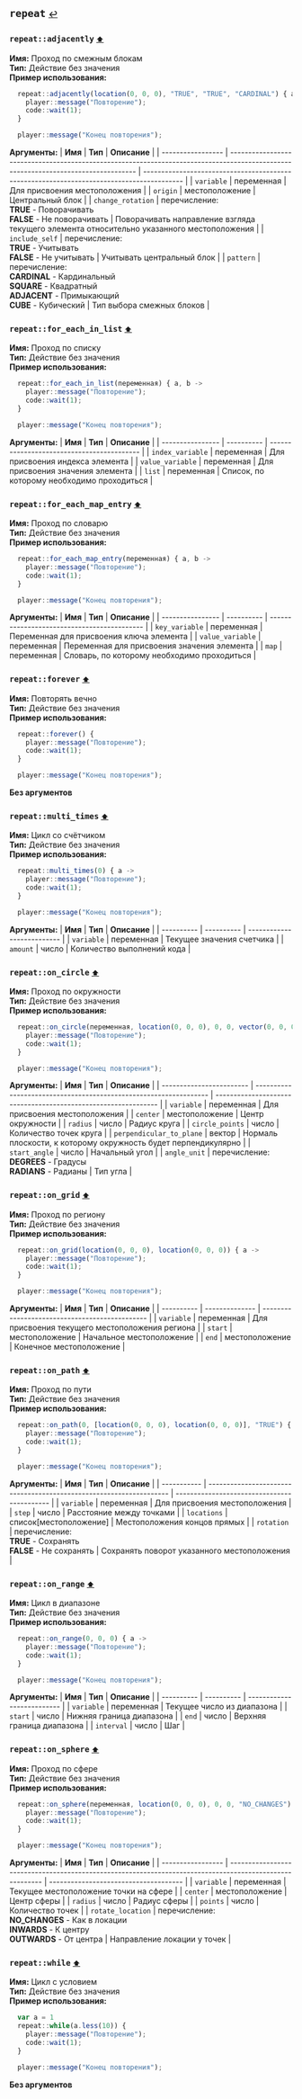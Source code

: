 <h2 id=repeat>
  <code>repeat</code>
  <a href="./actions" style="font-size: 14px; margin-left:">↩️</a>
</h2>



<h3 id=repeat_adjacently>
  <code>repeat::adjacently</code>
  <a href="#" style="font-size: 12px; margin-left:">⬆️</a>
</h3>

**Имя:** Проход по смежным блокам\
**Тип:** Действие без значения\
**Пример использования:**
```ts
  repeat::adjacently(location(0, 0, 0), "TRUE", "TRUE", "CARDINAL") { a ->
    player::message("Повторение");
    code::wait(1);
  }

  player::message("Конец повторения");
  ```

**Аргументы:**
| **Имя**           | **Тип**                                                                                                                            | **Описание**                                                                              |
| ----------------- | ---------------------------------------------------------------------------------------------------------------------------------- | ----------------------------------------------------------------------------------------- |
| `variable`        | переменная                                                                                                                         | Для присвоения местоположения                                                             |
| `origin`          | местоположение                                                                                                                     | Центральный блок                                                                          |
| `change_rotation` | перечисление:<br/>**TRUE** - Поворачивать<br/>**FALSE** - Не поворачивать                                                          | Поворачивать направление взгляда текущего элемента относительно указанного местоположения |
| `include_self`    | перечисление:<br/>**TRUE** - Учитывать<br/>**FALSE** - Не учитывать                                                                | Учитывать центральный блок                                                                |
| `pattern`         | перечисление:<br/>**CARDINAL** - Кардинальный<br/>**SQUARE** - Квадратный<br/>**ADJACENT** - Примыкающий<br/>**CUBE** - Кубический | Тип выбора смежных блоков                                                                 |
<h3 id=repeat_for_each_in_list>
  <code>repeat::for_each_in_list</code>
  <a href="#" style="font-size: 12px; margin-left:">⬆️</a>
</h3>

**Имя:** Проход по списку\
**Тип:** Действие без значения\
**Пример использования:**
```ts
  repeat::for_each_in_list(переменная) { a, b ->
    player::message("Повторение");
    code::wait(1);
  }

  player::message("Конец повторения");
  ```

**Аргументы:**
| **Имя**          | **Тип**    | **Описание**                               |
| ---------------- | ---------- | ------------------------------------------ |
| `index_variable` | переменная | Для присвоения индекса элемента            |
| `value_variable` | переменная | Для присвоения значения элемента           |
| `list`           | переменная | Список, по которому необходимо проходиться |
<h3 id=repeat_for_each_map_entry>
  <code>repeat::for_each_map_entry</code>
  <a href="#" style="font-size: 12px; margin-left:">⬆️</a>
</h3>

**Имя:** Проход по словарю\
**Тип:** Действие без значения\
**Пример использования:**
```ts
  repeat::for_each_map_entry(переменная) { a, b ->
    player::message("Повторение");
    code::wait(1);
  }

  player::message("Конец повторения");
  ```

**Аргументы:**
| **Имя**          | **Тип**    | **Описание**                                |
| ---------------- | ---------- | ------------------------------------------- |
| `key_variable`   | переменная | Переменная для присвоения ключа элемента    |
| `value_variable` | переменная | Переменная для присвоения значения элемента |
| `map`            | переменная | Словарь, по которому необходимо проходиться |
<h3 id=repeat_forever>
  <code>repeat::forever</code>
  <a href="#" style="font-size: 12px; margin-left:">⬆️</a>
</h3>

**Имя:** Повторять вечно\
**Тип:** Действие без значения\
**Пример использования:**
```ts
  repeat::forever() { 
    player::message("Повторение");
    code::wait(1);
  }

  player::message("Конец повторения");
  ```

**Без аргументов**
<h3 id=repeat_multi_times>
  <code>repeat::multi_times</code>
  <a href="#" style="font-size: 12px; margin-left:">⬆️</a>
</h3>

**Имя:** Цикл со счётчиком\
**Тип:** Действие без значения\
**Пример использования:**
```ts
  repeat::multi_times(0) { a ->
    player::message("Повторение");
    code::wait(1);
  }

  player::message("Конец повторения");
  ```

**Аргументы:**
| **Имя**    | **Тип**    | **Описание**               |
| ---------- | ---------- | -------------------------- |
| `variable` | переменная | Текущее значения счетчика  |
| `amount`   | число      | Количество выполнений кода |
<h3 id=repeat_on_circle>
  <code>repeat::on_circle</code>
  <a href="#" style="font-size: 12px; margin-left:">⬆️</a>
</h3>

**Имя:** Проход по окружности\
**Тип:** Действие без значения\
**Пример использования:**
```ts
  repeat::on_circle(переменная, location(0, 0, 0), 0, 0, vector(0, 0, 0), 0, "DEGREES") { 
    player::message("Повторение");
    code::wait(1);
  }

  player::message("Конец повторения");
  ```

**Аргументы:**
| **Имя**                  | **Тип**                                                           | **Описание**                                                   |
| ------------------------ | ----------------------------------------------------------------- | -------------------------------------------------------------- |
| `variable`               | переменная                                                        | Для присвоения местоположения                                  |
| `center`                 | местоположение                                                    | Центр окружности                                               |
| `radius`                 | число                                                             | Радиус круга                                                   |
| `circle_points`          | число                                                             | Количество точек круга                                         |
| `perpendicular_to_plane` | вектор                                                            | Нормаль плоскости, к которому окружность будет перпендикулярно |
| `start_angle`            | число                                                             | Начальный угол                                                 |
| `angle_unit`             | перечисление:<br/>**DEGREES** - Градусы<br/>**RADIANS** - Радианы | Тип угла                                                       |
<h3 id=repeat_on_grid>
  <code>repeat::on_grid</code>
  <a href="#" style="font-size: 12px; margin-left:">⬆️</a>
</h3>

**Имя:** Проход по региону\
**Тип:** Действие без значения\
**Пример использования:**
```ts
  repeat::on_grid(location(0, 0, 0), location(0, 0, 0)) { a ->
    player::message("Повторение");
    code::wait(1);
  }

  player::message("Конец повторения");
  ```

**Аргументы:**
| **Имя**    | **Тип**        | **Описание**                                   |
| ---------- | -------------- | ---------------------------------------------- |
| `variable` | переменная     | Для присвоения текущего местоположения региона |
| `start`    | местоположение | Начальное местоположение                       |
| `end`      | местоположение | Конечное местоположение                        |
<h3 id=repeat_on_path>
  <code>repeat::on_path</code>
  <a href="#" style="font-size: 12px; margin-left:">⬆️</a>
</h3>

**Имя:** Проход по пути\
**Тип:** Действие без значения\
**Пример использования:**
```ts
  repeat::on_path(0, [location(0, 0, 0), location(0, 0, 0)], "TRUE") { a ->
    player::message("Повторение");
    code::wait(1);
  }

  player::message("Конец повторения");
  ```

**Аргументы:**
| **Имя**     | **Тип**                                                             | **Описание**                                |
| ----------- | ------------------------------------------------------------------- | ------------------------------------------- |
| `variable`  | переменная                                                          | Для присвоения местоположения               |
| `step`      | число                                                               | Расстояние между точками                    |
| `locations` | список[местоположение]                                              | Местоположения концов прямых                |
| `rotation`  | перечисление:<br/>**TRUE** - Сохранять<br/>**FALSE** - Не сохранять | Сохранять поворот указанного местоположения |
<h3 id=repeat_on_range>
  <code>repeat::on_range</code>
  <a href="#" style="font-size: 12px; margin-left:">⬆️</a>
</h3>

**Имя:** Цикл в диапазоне\
**Тип:** Действие без значения\
**Пример использования:**
```ts
  repeat::on_range(0, 0, 0) { a ->
    player::message("Повторение");
    code::wait(1);
  }

  player::message("Конец повторения");
  ```

**Аргументы:**
| **Имя**    | **Тип**    | **Описание**               |
| ---------- | ---------- | -------------------------- |
| `variable` | переменная | Текущее число из диапазона |
| `start`    | число      | Нижняя граница диапазона   |
| `end`      | число      | Верхняя граница диапазона  |
| `interval` | число      | Шаг                        |
<h3 id=repeat_on_sphere>
  <code>repeat::on_sphere</code>
  <a href="#" style="font-size: 12px; margin-left:">⬆️</a>
</h3>

**Имя:** Проход по сфере\
**Тип:** Действие без значения\
**Пример использования:**
```ts
  repeat::on_sphere(переменная, location(0, 0, 0), 0, 0, "NO_CHANGES") { 
    player::message("Повторение");
    code::wait(1);
  }

  player::message("Конец повторения");
  ```

**Аргументы:**
| **Имя**           | **Тип**                                                                                                  | **Описание**                          |
| ----------------- | -------------------------------------------------------------------------------------------------------- | ------------------------------------- |
| `variable`        | переменная                                                                                               | Текущее местоположение точки на сфере |
| `center`          | местоположение                                                                                           | Центр сферы                           |
| `radius`          | число                                                                                                    | Радиус сферы                          |
| `points`          | число                                                                                                    | Количество точек                      |
| `rotate_location` | перечисление:<br/>**NO_CHANGES** - Как в локации<br/>**INWARDS** - К центру<br/>**OUTWARDS** - От центра | Направление локации у точек           |
<h3 id=repeat_while>
  <code>repeat::while</code>
  <a href="#" style="font-size: 12px; margin-left:">⬆️</a>
</h3>

**Имя:** Цикл с условием\
**Тип:** Действие без значения\
**Пример использования:**
```ts
  var a = 1
  repeat::while(a.less(10)) { 
    player::message("Повторение");
    code::wait(1);
  }

  player::message("Конец повторения");
  ```

**Без аргументов**